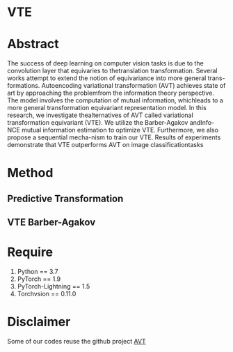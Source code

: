# VTE

# Abstract
The success of deep learning on computer vision tasks is due to the convolution layer that equivaries to thetranslation transformation. Several works attempt to extend the notion of equivariance into more general trans-formations. Autoencoding variational transformation (AVT) achieves state of art by approaching the problemfrom the information theory perspective.  The model involves the computation of mutual information, whichleads to a more general transformation equivariant representation model.  In this research, we investigate thealternatives of AVT called variational transformation equivariant (VTE). We utilize the Barber-Agakov andInfo-NCE mutual information estimation to optimize VTE. Furthermore, we also propose a sequential mecha-nism to train our VTE. Results of experiments demonstrate that VTE outperforms AVT on image classificationtasks

# Method
## Predictive Transformation

## VTE Barber-Agakov

# Require
1. Python == 3.7
2. PyTorch == 1.9
3. PyTorch-Lightning == 1.5
4. Torchvsion == 0.11.0

# Disclaimer
Some of our codes reuse the github project [AVT](https://github.com/maple-research-lab/AVT-pytorch/blob/master/)

